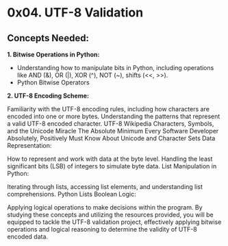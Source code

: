 # 0x04. UTF-8 Validation

## Concepts Needed:

**1. Bitwise Operations in Python:**

- Understanding how to manipulate bits in Python, including operations like AND (&), OR (|), XOR (^), NOT (~), shifts (<<, >>).
- Python Bitwise Operators

**2. UTF-8 Encoding Scheme:**

Familiarity with the UTF-8 encoding rules, including how characters are encoded into one or more bytes.
Understanding the patterns that represent a valid UTF-8 encoded character.
UTF-8 Wikipedia
Characters, Symbols, and the Unicode Miracle
The Absolute Minimum Every Software Developer Absolutely, Positively Must Know About Unicode and Character Sets
Data Representation:

How to represent and work with data at the byte level.
Handling the least significant bits (LSB) of integers to simulate byte data.
List Manipulation in Python:

Iterating through lists, accessing list elements, and understanding list comprehensions.
Python Lists
Boolean Logic:

Applying logical operations to make decisions within the program.
By studying these concepts and utilizing the resources provided, you will be equipped to tackle the UTF-8 validation project, effectively applying bitwise operations and logical reasoning to determine the validity of UTF-8 encoded data.